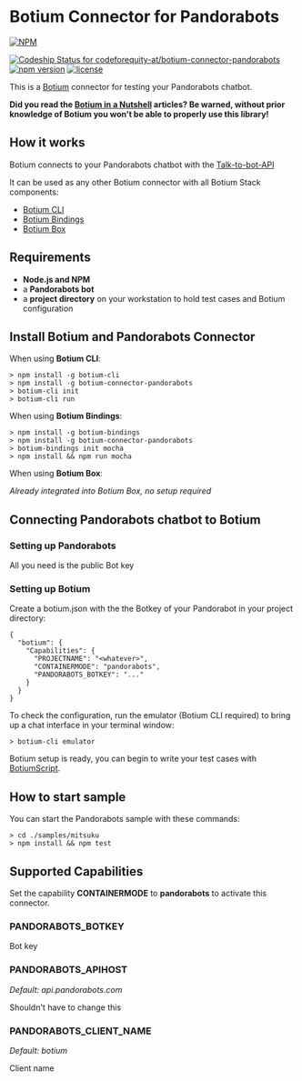 # Botium Connector for Pandorabots

[![NPM](https://nodei.co/npm/botium-connector-pandorabots.png?downloads=true&downloadRank=true&stars=true)](https://nodei.co/npm/botium-connector-pandorabots/)

[![Codeship Status for codeforequity-at/botium-connector-pandorabots](https://app.codeship.com/projects/e6a80b20-2976-0138-322d-4af18afc3e85/status?branch=master)](https://app.codeship.com/projects/384022)
[![npm version](https://badge.fury.io/js/botium-connector-pandorabots.svg)](https://badge.fury.io/js/botium-connector-pandorabots)
[![license](https://img.shields.io/github/license/mashape/apistatus.svg)]()

This is a [Botium](https://github.com/codeforequity-at/botium-core) connector for testing your Pandorabots chatbot.

__Did you read the [Botium in a Nutshell](https://medium.com/@floriantreml/botium-in-a-nutshell-part-1-overview-f8d0ceaf8fb4) articles? Be warned, without prior knowledge of Botium you won't be able to properly use this library!__

## How it works
Botium connects to your Pandorabots chatbot with the [Talk-to-bot-API](https://www.pandorabots.com/docs/api-endpoints/#talk-to-bot-public)

It can be used as any other Botium connector with all Botium Stack components:
* [Botium CLI](https://github.com/codeforequity-at/botium-cli/)
* [Botium Bindings](https://github.com/codeforequity-at/botium-bindings/)
* [Botium Box](https://www.botium.at)

## Requirements
* **Node.js and NPM**
* a **Pandorabots bot**
* a **project directory** on your workstation to hold test cases and Botium configuration

## Install Botium and Pandorabots Connector

When using __Botium CLI__:

```
> npm install -g botium-cli
> npm install -g botium-connector-pandorabots
> botium-cli init
> botium-cli run
```

When using __Botium Bindings__:

```
> npm install -g botium-bindings
> npm install -g botium-connector-pandorabots
> botium-bindings init mocha
> npm install && npm run mocha
```

When using __Botium Box__:

_Already integrated into Botium Box, no setup required_

## Connecting Pandorabots chatbot to Botium

### Setting up Pandorabots

All you need is the public Bot key

### Setting up Botium

Create a botium.json with the the Botkey of your Pandorabot in your project directory:

```
{
  "botium": {
    "Capabilities": {
      "PROJECTNAME": "<whatever>",
      "CONTAINERMODE": "pandorabots",
      "PANDORABOTS_BOTKEY": "..."
    }
  }
}
```

To check the configuration, run the emulator (Botium CLI required) to bring up a chat interface in your terminal window:

```
> botium-cli emulator
```

Botium setup is ready, you can begin to write your test cases with [BotiumScript](https://botium.atlassian.net/wiki/spaces/BOTIUM/pages/491664/Botium+Scripting+-+BotiumScript).

## How to start sample

You can start the Pandorabots sample with these commands:

```
> cd ./samples/mitsuku
> npm install && npm test
```

## Supported Capabilities

Set the capability __CONTAINERMODE__ to __pandorabots__ to activate this connector.

### PANDORABOTS_BOTKEY
Bot key

### PANDORABOTS_APIHOST
_Default: api.pandorabots.com_

Shouldn't have to change this

### PANDORABOTS_CLIENT_NAME
_Default: botium_

Client name